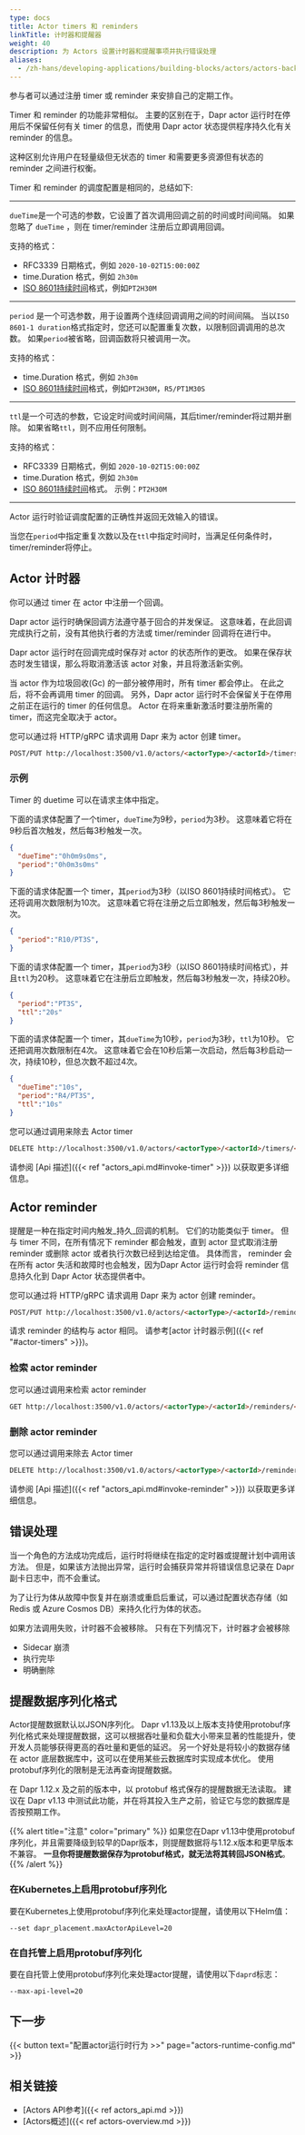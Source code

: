 ```yaml
---
type: docs
title: Actor timers 和 reminders
linkTitle: 计时器和提醒器
weight: 40
description: 为 Actors 设置计时器和提醒事项并执行错误处理
aliases:
  - /zh-hans/developing-applications/building-blocks/actors/actors-background
---
```


参与者可以通过注册 timer 或 reminder 来安排自己的定期工作。

Timer 和 reminder 的功能非常相似。 主要的区别在于，Dapr actor 运行时在停用后不保留任何有关 timer 的信息，而使用 Dapr actor 状态提供程序持久化有关 reminder 的信息。

这种区别允许用户在轻量级但无状态的 timer 和需要更多资源但有状态的 reminder 之间进行权衡。

Timer 和 reminder 的调度配置是相同的，总结如下:

***

`dueTime`是一个可选的参数，它设置了首次调用回调之前的时间或时间间隔。 如果忽略了 `dueTime` ，则在 timer/reminder 注册后立即调用回调。

支持的格式：

- RFC3339 日期格式，例如 `2020-10-02T15:00:00Z`
- time.Duration 格式，例如 `2h30m`
- [ISO 8601持续时间](https://zh.wikipedia.org/wiki/ISO_8601#持续时间)格式，例如`PT2H30M`

***

`period` 是一个可选参数，用于设置两个连续回调调用之间的时间间隔。 当以`ISO 8601-1 duration`格式指定时，您还可以配置重复次数，以限制回调调用的总次数。
如果`period`被省略，回调函数将只被调用一次。

支持的格式：

- time.Duration 格式，例如 `2h30m`
- [ISO 8601持续时间](https://zh.wikipedia.org/wiki/ISO_8601#持续时间)格式，例如`PT2H30M`，`R5/PT1M30S`

***

`ttl`是一个可选的参数，它设定时间或时间间隔，其后timer/reminder将过期并删除。 如果省略`ttl`，则不应用任何限制。

支持的格式：

- RFC3339 日期格式，例如 `2020-10-02T15:00:00Z`
- time.Duration 格式，例如 `2h30m`
- [ISO 8601持续时间](https://zh.wikipedia.org/wiki/ISO_8601#持续时间)格式。 示例：`PT2H30M`

***

Actor 运行时验证调度配置的正确性并返回无效输入的错误。

当您在`period`中指定重复次数以及在`ttl`中指定时间时，当满足任何条件时，timer/reminder将停止。

## Actor 计时器

你可以通过 timer 在 actor 中注册一个回调。

Dapr actor 运行时确保回调方法遵守基于回合的并发保证。 这意味着，在此回调完成执行之前，没有其他执行者的方法或 timer/reminder 回调将在进行中。

Dapr actor 运行时在回调完成时保存对 actor 的状态所作的更改。 如果在保存状态时发生错误，那么将取消激活该 actor 对象，并且将激活新实例。

当 actor 作为垃圾回收(Gc) 的一部分被停用时，所有 timer 都会停止。 在此之后，将不会再调用 timer 的回调。 另外，Dapr actor 运行时不会保留关于在停用之前正在运行的 timer 的任何信息。 Actor 在将来重新激活时要注册所需的 timer，而这完全取决于 actor。

您可以通过将 HTTP/gRPC 请求调用 Dapr 来为 actor 创建 timer。

```md
POST/PUT http://localhost:3500/v1.0/actors/<actorType>/<actorId>/timers/<name>
```

### 示例

Timer 的 duetime 可以在请求主体中指定。

下面的请求体配置了一个timer，`dueTime`为9秒，`period`为3秒。 这意味着它将在9秒后首次触发，然后每3秒触发一次。

```json
{
  "dueTime":"0h0m9s0ms",
  "period":"0h0m3s0ms"
}
```

下面的请求体配置一个 timer，其`period`为3秒（以ISO 8601持续时间格式）。 它还将调用次数限制为10次。 这意味着它将在注册之后立即触发，然后每3秒触发一次。

```json
{
  "period":"R10/PT3S",
}
```

下面的请求体配置一个 timer，其`period`为3秒（以ISO 8601持续时间格式），并且`ttl`为20秒。 这意味着它在注册后立即触发，然后每3秒触发一次，持续20秒。

```json
{
  "period":"PT3S",
  "ttl":"20s"
}
```

下面的请求体配置一个 timer，其`dueTime`为10秒，`period`为3秒，`ttl`为10秒。 它还把调用次数限制在4次。 这意味着它会在10秒后第一次启动，然后每3秒启动一次，持续10秒，但总次数不超过4次。

```json
{
  "dueTime":"10s",
  "period":"R4/PT3S",
  "ttl":"10s"
}
```

您可以通过调用来除去 Actor timer

```md
DELETE http://localhost:3500/v1.0/actors/<actorType>/<actorId>/timers/<name>
```

请参阅 [Api 描述]({{< ref "actors_api.md#invoke-timer" >}}) 以获取更多详细信息。

## Actor reminder

提醒是一种在指定时间内触发_持久_回调的机制。 它们的功能类似于 timer。 但与 timer 不同，在所有情况下 reminder 都会触发，直到 actor 显式取消注册 reminder 或删除 actor 或者执行次数已经到达给定值。 具体而言， reminder 会在所有 actor 失活和故障时也会触发，因为Dapr Actor 运行时会将 reminder 信息持久化到 Dapr Actor 状态提供者中。

您可以通过将 HTTP/gRPC 请求调用 Dapr 来为 actor 创建 reminder。

```md
POST/PUT http://localhost:3500/v1.0/actors/<actorType>/<actorId>/reminders/<name>
```

请求 reminder 的结构与 actor 相同。 请参考[actor 计时器示例]({{< ref "#actor-timers" >}})。

### 检索 actor reminder

您可以通过调用来检索 actor reminder

```md
GET http://localhost:3500/v1.0/actors/<actorType>/<actorId>/reminders/<name>
```

### 删除 actor reminder

您可以通过调用来除去 Actor timer

```md
DELETE http://localhost:3500/v1.0/actors/<actorType>/<actorId>/reminders/<name>
```

请参阅 [Api 描述]({{< ref "actors_api.md#invoke-reminder" >}}) 以获取更多详细信息。

## 错误处理

当一个角色的方法成功完成后，运行时将继续在指定的定时器或提醒计划中调用该方法。 但是，如果该方法抛出异常，运行时会捕获异常并将错误信息记录在 Dapr 副卡日志中，而不会重试。

为了让行为体从故障中恢复并在崩溃或重启后重试，可以通过配置状态存储（如 Redis 或 Azure Cosmos DB）来持久化行为体的状态。

如果方法调用失败，计时器不会被移除。 只有在下列情况下，计时器才会被移除

- Sidecar 崩溃
- 执行完毕
- 明确删除

## 提醒数据序列化格式

Actor提醒数据默认以JSON序列化。 Dapr v1.13及以上版本支持使用protobuf序列化格式来处理提醒数据，这可以根据吞吐量和负载大小带来显著的性能提升，使开发人员能够获得更高的吞吐量和更低的延迟。 另一个好处是将较小的数据存储在 actor 底层数据库中，这可以在使用某些云数据库时实现成本优化。 使用protobuf序列化的限制是无法再查询提醒数据。



在 Dapr 1.12.x 及之前的版本中，以 protobuf 格式保存的提醒数据无法读取。 建议在 Dapr v1.13 中测试此功能，并在将其投入生产之前，验证它与您的数据库是否按预期工作。

{{% alert title="注意" color="primary" %}}
如果您在Dapr v1.13中使用protobuf序列化，并且需要降级到较早的Dapr版本，则提醒数据将与1.12.x版本和更早版本不兼容。 **一旦你将提醒数据保存为protobuf格式，就无法将其转回JSON格式**。
{{% /alert %}}

### 在Kubernetes上启用protobuf序列化

要在Kubernetes上使用protobuf序列化来处理actor提醒，请使用以下Helm值：

```
--set dapr_placement.maxActorApiLevel=20
```

### 在自托管上启用protobuf序列化

要在自托管上使用protobuf序列化来处理actor提醒，请使用以下`daprd`标志：

```
--max-api-level=20
```

## 下一步

{{< button text="配置actor运行时行为 >>" page="actors-runtime-config.md" >}}

## 相关链接

- [Actors API参考]({{< ref actors_api.md >}})
- [Actors概述]({{< ref actors-overview\.md >}})
